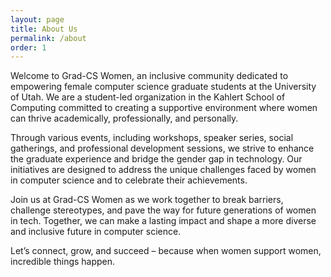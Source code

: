 ```yaml
---
layout: page
title: About Us
permalink: /about
order: 1
---
```


Welcome to Grad-CS Women, an inclusive community dedicated to empowering female computer science graduate students at the University of Utah. We are a student-led organization in the Kahlert School of Computing committed to creating a supportive environment where women can thrive academically, professionally, and personally.

Through various events, including workshops, speaker series, social gatherings, and professional development sessions, we strive to enhance the graduate experience and bridge the gender gap in technology. Our initiatives are designed to address the unique challenges faced by women in computer science and to celebrate their achievements.

Join us at Grad-CS Women as we work together to break barriers, challenge stereotypes, and pave the way for future generations of women in tech. Together, we can make a lasting impact and shape a more diverse and inclusive future in computer science.

Let’s connect, grow, and succeed – because when women support women, incredible things happen.
